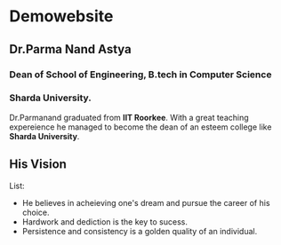 # Demowebsite

## Dr.Parma Nand Astya
### Dean of School of Engineering, B.tech in Computer Science
### Sharda University.
Dr.Parmanand graduated from **IIT Roorkee**. With a great teaching expereience he managed to become the dean of an esteem college like **Sharda University**. 
## His Vision


List:
- He believes in acheieving one's dream and pursue the  career of his choice.
- Hardwork and dediction is the key to sucess.
- Persistence and consistency is a golden quality of an individual.
